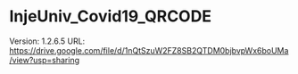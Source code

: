 # InjeUniv_Covid19_QRCODE
Version: 1.2.6.5
URL: https://drive.google.com/file/d/1nQtSzuW2FZ8SB2QTDM0bjbvpWx6boUMa/view?usp=sharing
